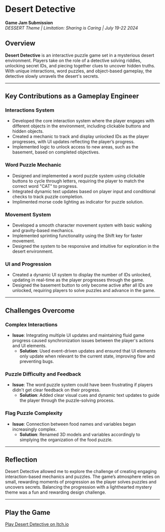 # Desert Detective  
**Game Jam Submission**  
*DESSERT Theme | Limitation: Sharing is Caring | July 19-22 2024*

## Overview  
**Desert Detective** is an interactive puzzle game set in a mysterious desert environment. Players take on the role of a detective solving riddles, unlocking secret IDs, and piecing together clues to uncover hidden truths. With unique interactions, word puzzles, and object-based gameplay, the detective slowly unravels the desert's secrets.

---

## Key Contributions as a Gameplay Engineer  

### **Interactions System**  
- Developed the core interaction system where the player engages with different objects in the environment, including clickable buttons and hidden objects.  
- Created a mechanic to track and display unlocked IDs as the player progresses, with UI updates reflecting the player’s progress.  
- Implemented logic to unlock access to new areas, such as the basement, based on completed objectives.

### **Word Puzzle Mechanic**  
- Designed and implemented a word puzzle system using clickable buttons to cycle through letters, requiring the player to match the correct word "CAT" to progress.  
- Integrated dynamic text updates based on player input and conditional checks to track puzzle completion.
- Implimented morse code lighting as indicator for puzzle solution.

### **Movement System**  
- Developed a smooth character movement system with basic walking and gravity-based mechanics.  
- Implemented sprinting functionality using the Shift key for faster movement.  
- Designed the system to be responsive and intuitive for exploration in the desert environment.

### **UI and Progression**  
- Created a dynamic UI system to display the number of IDs unlocked, updating in real-time as the player progresses through the game.  
- Designed the basement button to only become active after all IDs are unlocked, requiring players to solve puzzles and advance in the game.

---

## Challenges Overcome  

### **Complex Interactions**  
- **Issue**: Integrating multiple UI updates and maintaining fluid game progress caused synchronization issues between the player's actions and UI elements.  
  - **Solution**: Used event-driven updates and ensured that UI elements only update when relevant to the current state, improving flow and preventing bugs.

### **Puzzle Difficulty and Feedback**  
- **Issue**: The word puzzle system could have been frustrating if players didn't get clear feedback on their progress.  
  - **Solution**: Added clear visual cues and dynamic text updates to guide the player through the puzzle-solving process.

### **Flag Puzzle Complexity**  
- **Issue**: Connection between food names and variables began increasingly complex. 
  - **Solution**: Renamed 3D models and variables accordingly to simplying the organization of the food puzzle.

---

## Reflection  
Desert Detective allowed me to explore the challenge of creating engaging interaction-based mechanics and puzzles. The game’s atmosphere relies on small, rewarding moments of progression as the player solves puzzles and uncovers secrets. Balancing the progression with a lighthearted mystery theme was a fun and rewarding design challenge.

---

## Play the Game  
[Play Desert Detective on Itch.io](https://aftertheraingames.itch.io/dessert-detective)
